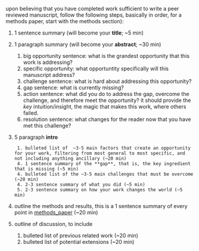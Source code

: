 upon believing that you have completed work sufficient to write a peer reviewed manuscript, follow the following steps, basically in order, for a methods paper, start with the methods section):

1. 1 sentence summary (will become your **title**;  ~5 min)
2. 1 paragraph summary (will become your **abstract**;  ~30 min)
    1. big opportunity sentence: what is the grandest opportunity that this work is addressing?
    1. specific opportunity: what opportuntity specifically will this manuscript address?
    2. challenge sentence: what is hard about addressing this opportunity?
    3. gap sentence: what is currently missing?
    3. action sentence: what did you do to address the gap, overcome the challenge, and therefore meet the opportunity? it should provide the *key* intuition/insight, the magic that makes this work, where others failed.
    4. resolution sentence: what changes for the reader now that you have met this
challenge? 

3. 5 paragraph **intro**

        1. bulleted list of  ~3-5 main factors that create an opportunity for your work, filtering from most general to most specific, and not including anything ancillary (~20 min) 
        4. 1 sentence summary of the **gap**, that is, the key ingredient that is missing (~5 min)
        4. bulleted list of the ~3-5 main challenges that must be overcome (~20 min)
        4. 2-3 sentence summary of what you did (~5 min)
        5. 2-3 sentence summary on how your work changes the world (~5 min)
4. outline the methods and results, this is a 1 sentence summary of every point  in [methods_paper](https://github.com/neurodata/checklists/blob/master/methods_paper.md) (~20 min)
5. outline of discussion, to include
    1. bulleted list of previous related work (~20 min)
    2. bulleted list of potential extensions (~20 min)
